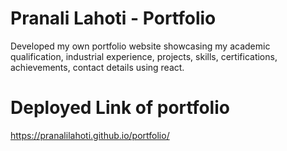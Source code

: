 # Pranali Lahoti - Portfolio

Developed my own portfolio website showcasing my academic qualification, industrial experience, projects, skills, certifications, achievements, contact details using react.

# Deployed Link of portfolio

https://pranalilahoti.github.io/portfolio/